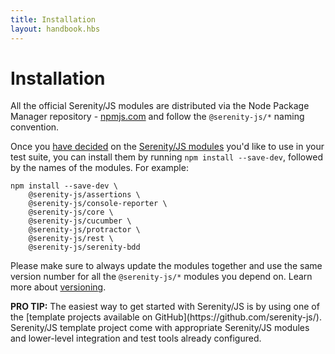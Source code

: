```yaml
---
title: Installation
layout: handbook.hbs
---
```

# Installation

All the official Serenity/JS modules are distributed via the Node Package Manager repository - [npmjs.com](https://www.npmjs.com/search?q=%40serenity-js) and follow the `@serenity-js/*` naming convention.

Once you [have decided](/handbook/integration/architecture.html) on the [Serenity/JS modules](/modules) you'd like to use in your test suite, you can install them by running `npm install --save-dev`, followed by the names of the modules. For example:

```text
npm install --save-dev \
    @serenity-js/assertions \
    @serenity-js/console-reporter \
    @serenity-js/core \
    @serenity-js/cucumber \
    @serenity-js/protractor \
    @serenity-js/rest \
    @serenity-js/serenity-bdd
```

Please make sure to always update the modules together and use the same version number for all the `@serenity-js/*` modules you depend on. Learn more about [versioning](/handbook/integration/versioning.html).

<div class="pro-tip">
    <div class="icon"><i class="fas fa-lightbulb"></i></div>
    <div class="text"><p><strong>PRO TIP:</strong>
    The easiest way to get started with Serenity/JS is by using one of the [template projects available on GitHub](https://github.com/serenity-js/). Serenity/JS template project come with appropriate Serenity/JS modules and lower-level integration and test tools already configured.
    </p></div>
</div>
